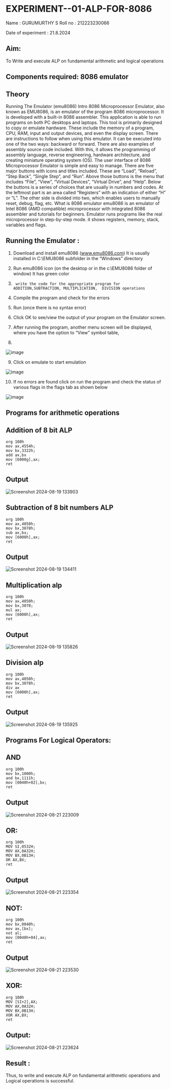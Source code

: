 
# EXPERIMENT--01-ALP-FOR-8086
Name : GURUMURTHY S
Roll no : 212223230066

Date of experiment : 21.8.2024





## Aim:
To Write and execute ALP on fundamental arithmetic and logical operations
## Components required: 8086  emulator 
## Theory 
Running The Emulator (emu8086) Intro 8086 Microprocessor Emulator, also known as EMU8086, is an emulator of the program 8086 microprocessor. It is developed with a built-in 8086 assembler. This application is able to run programs on both PC desktops and laptops. This tool is primarily designed to copy or emulate hardware. These include the memory of a program, CPU, RAM, input and output devices, and even the display screen. There are instructions to follow when using this emulator. It can be executed into one of the two ways: backward or forward. There are also examples of assembly source code included. With this, it allows the programming of assembly language, reverse engineering, hardware architecture, and creating miniature operating system (OS). The user interface of 8086 Microprocessor Emulator is simple and easy to manage. There are five major buttons with icons and titles included. These are “Load”, “Reload”, “Step Back”, “Single Step”, and “Run”. Above those buttons is the menu that includes “File”, “View”, “Virtual Devices”, “Virtual Drive”, and “Help”. Below the buttons is a series of choices that are usually in numbers and codes. At the leftmost part is an area called “Registers” with an indication of either “H” or “L”. The other side is divided into two, which enables users to manually reset, debug, flag, etc. What is 8086 emulator emu8086 is an emulator of Intel 8086 (AMD compatible) microprocessor with integrated 8086 assembler and tutorials for beginners. Emulator runs programs like the real microprocessor in step-by-step mode. it shows registers, memory, stack, variables and flags.


 ## Running the Emulator :
1.	Download and install emu8086 (www.emu8086.com) It is usually installed in C:\EMU8086 subfolder in the “Windows” directory
2.	  Run  emu8086 icon (on the desktop or in the c:\EMU8086 folder of window) It has green color 
 
 
3.		write the code for the appropriate program for ADDITION,SUBTRACTION, MULTIPLICATION,  DIVISION operations 

4.	 Compile the program and check for the errors 
5.	Run (once there is no syntax error) 

6.	Click OK to see/view the output of your program on the Emulator screen. 


7.	After running the program, another menu screen will be displayed, where you have the option to “View” symbol table,
8.	 


![image](https://user-images.githubusercontent.com/36288975/189273263-d65baae9-4b8f-4723-afb3-c0ffa4052b04.png)











9.	Click on emulate to start emulation 








![image](https://user-images.githubusercontent.com/36288975/189273273-9bb36ec1-e2e8-4892-8d35-37707332bfdc.png)








10.	If no errors are found click on run the program and check the status of various flags in the flags tab as shown below 






![image](https://user-images.githubusercontent.com/36288975/189273277-113a2a33-4a40-4ff8-95a5-ecd3a1f504fe.png)







## Programs for arithmetic  operations

## Addition  of 8 bit ALP 
```
org 100h
mov ax,4554h;
mov bx,3322h;
add ax,bx
mov [6000g],ax;
ret
```


## Output  
![Screenshot 2024-08-19 133903](https://github.com/user-attachments/assets/0ede5431-9091-4a4a-922e-bd0c96881715)


 
## Subtraction   of 8 bit numbers  ALP 
```
org 100h
mov ax,4050h;
mov bx,3078h;
sub ax,bx;
mov [6000h],ax;
ret
``` 
## Output  
![Screenshot 2024-08-19 134411](https://github.com/user-attachments/assets/693fa82e-048b-49a7-8709-715fddee9f73)


## Multiplication alp 
```
org 100h
mov ax,4050h;
mov bx,3078;
mul ax;
mov [6000h],ax;
ret
```
 ## Output 
![Screenshot 2024-08-19 135826](https://github.com/user-attachments/assets/b443c6fc-ef50-41bc-9acd-270e4e90cfc7)


## Division alp 
```
org 100h
mov ax,4050h;
mov bx,3078h;
div ax
mov [6000h],ax;
ret
```

## Output
![Screenshot 2024-08-19 135925](https://github.com/user-attachments/assets/bbcb25e5-d132-44f8-bef5-d3bc3dfde19a)

## Programs For Logical Operators:
## AND
```
org 100h
mov bx,1000h;
and bx,1111h;
mov [0040h+02],bx;
ret
```
## Output  
![Screenshot 2024-08-21 223009](https://github.com/user-attachments/assets/268bf0ca-fda0-49d2-9e9a-52dc59d8ba84)



## OR:
```
org 100h
MOV SI,0532H;
MOV AX,0A32H;
MOV BX,0B13H;
OR AX,BX;
ret
```
## Output
![Screenshot 2024-08-21 223354](https://github.com/user-attachments/assets/e00d9979-dce3-47c7-bcfc-33c428de096f)


## NOT:
```
org 100h
mov bx,0040h;
mov ax,[bx]; 
not al;
mov [0040h+04],ax;
ret
```
## Output
![Screenshot 2024-08-21 223530](https://github.com/user-attachments/assets/e445a119-7e2f-445a-a6b9-b9f84ee5468c)


## XOR:
```
org 100h
MOV [SI+2],AX;
MOV AX,0A32H;
MOV BX,0B13H;
XOR AX,BX;
ret
```
## Output:
![Screenshot 2024-08-21 223624](https://github.com/user-attachments/assets/76f1dd3a-2892-47d0-b9ca-9237d88fadec)


## Result : 
Thus, to write and execute ALP on fundamental arithmetic operations and Logical operations is successful.
 
